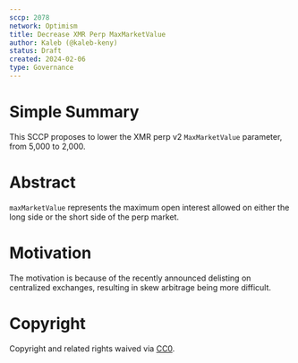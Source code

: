 ```yaml
---
sccp: 2078
network: Optimism
title: Decrease XMR Perp MaxMarketValue
author: Kaleb (@kaleb-keny)
status: Draft
created: 2024-02-06
type: Governance
---
```


# Simple Summary

This SCCP proposes to lower the XMR perp v2 `MaxMarketValue` parameter, from 5,000 to 2,000.

# Abstract

`maxMarketValue` represents the maximum open interest allowed on either the long side or the short side of the perp market.

# Motivation

The motivation is because of the recently announced delisting on centralized exchanges, resulting in skew arbitrage being more difficult. 

# Copyright

Copyright and related rights waived via [CC0](https://creativecommons.org/publicdomain/zero/1.0/).

